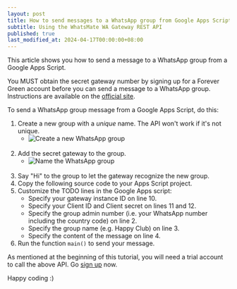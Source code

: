 ```yaml
---
layout: post
title: How to send messages to a WhatsApp group from Google Apps Script
subtitle: Using the WhatsMate WA Gateway REST API
published: true
last_modified_at: 2024-04-17T00:00:00+08:00
---
```


This article shows you how to send a message to a WhatsApp group from a Google Apps Script.

You MUST obtain the secret gateway number by signing up for a Forever Green account before you can send a message to a WhatsApp group. Instructions are available on the [official site](https://www.whatsmate.net/whatsapp-group-message-api.html). 


To send a WhatsApp group message from a Google Apps Script, do this:

1. Create a new group with a *unique* name. The API won't work if it's not unique.
   * <img src="/img/newgroup.png" alt="Create a new WhatsApp group"> <br><br>
2. Add the secret gateway to the group.
   * <img src="/img/add-gateway-to-group.png" alt="Name the WhatsApp group"> <br><br>
3. Say "Hi" to the group to let the gateway recognize the new group.
4. Copy the following source code to your Apps Script project.  <script src="https://gist.github.com/whatsmate/59b3b6ee47a5f087288680e2ae009945.js"></script>
5. Customize the TODO lines in the Google Apps script:
   * Specify your gateway instance ID on line 10.
   * Specify your Client ID and Client secret on lines 11 and 12.
   * Specify the group admin number (i.e. your WhatsApp number including the country code) on line 2.
   * Specify the group name (e.g. Happy Club) on line 3.
   * Specify the content of the message on line 4.
6. Run the function `main()` to send your message.


As mentioned at the beginning of this tutorial, you will need a trial account to call the above API. Go [sign up](https://www.whatsmate.net/whatsapp-group-message-api.html) now.


Happy coding :) 


<br>
<script async src="//pagead2.googlesyndication.com/pagead/js/adsbygoogle.js"></script>
<ins class="adsbygoogle"
     style="display:inline-block;width:728px;height:90px"
     data-ad-client="ca-pub-7383487179928477"
     data-ad-slot="6959057004"></ins>
<script>
(adsbygoogle = window.adsbygoogle || []).push({});
</script>
<br>

